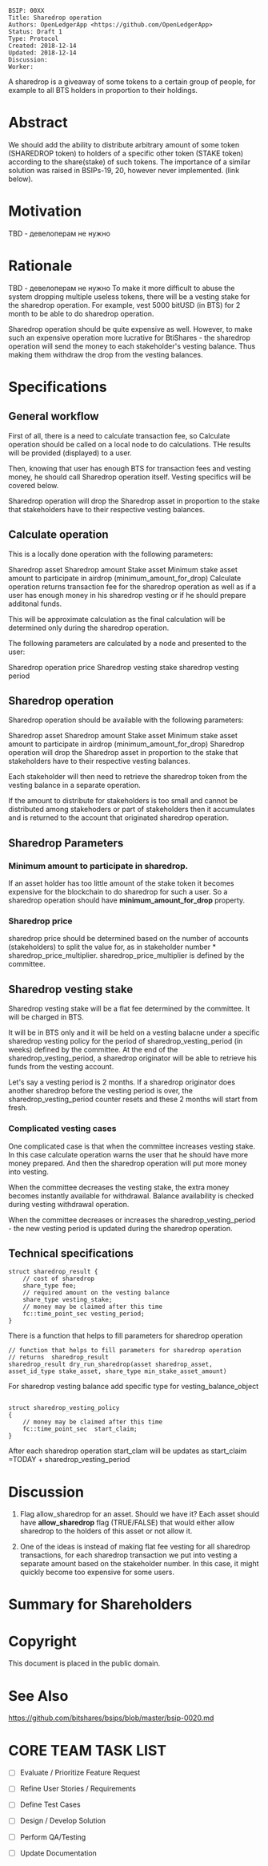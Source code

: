     BSIP: 00XX
    Title: Sharedrop operation
    Authors: OpenLedgerApp <https://github.com/OpenLedgerApp>
    Status: Draft 1
    Type: Protocol
    Created: 2018-12-14
    Updated: 2018-12-14
    Discussion: 
    Worker: 
 
A sharedrop is a giveaway of some tokens to a certain group of people, for example to all BTS holders in proportion to their holdings.
# Abstract
We should add the ability to distribute arbitrary amount of some token (SHAREDROP token) to holders of a specific other token (STAKE token)  according to the share(stake) of such tokens.
The importance of a similar solution was raised in BSIPs-19, 20,  however never implemented. (link below).


# Motivation
TBD - девелоперам не нужно
# Rationale
TBD - девелоперам не нужно
To make it more difficult to abuse the system dropping multiple useless tokens, there will be a vesting stake for the sharedrop operation. For example, vest 5000 bitUSD (in BTS) for 2 month to be able to do sharedrop operation. 

Sharedrop operation should be quite expensive as well. 
However, to make such an expensive operation more lucrative for BtiShares - the sharedrop operation will send the money to each stakeholder's vesting balance. Thus making them withdraw the drop from the vesting balances.

 
# Specifications
## General workflow
First of all, there is a need to calculate transaction fee, so Calculate operation should be called on a local node to do calculations.  THe results will be provided (displayed) to a user. 

Then, knowing that user has enough BTS for transaction fees and vesting money, he should call Sharedrop operation itself. Vesting specifics will be covered below. 

Sharedrop operation will drop the Sharedrop asset in proportion to the stake that stakeholders have to their respective vesting balances.

## Calculate operation 

This is a locally done operation with the following parameters: 

Sharedrop asset
Sharedrop amount
Stake asset
Minimum stake asset amount to participate in airdrop (minimum_amount_for_drop)
Calculate operation returns transaction fee for the sharedrop operation as well as if a user has enough money in his sharedrop vesting or if he should prepare additonal funds.

This will be approximate calculation as the final calculation will be determined only during the sharedrop operation.

The following parameters are calculated by a node and presented to the user:  

Sharedrop operation price
Sharedrop vesting stake 
sharedrop vesting period
## Sharedrop operation

Sharedrop operation should be available with the following parameters:

Sharedrop asset
Sharedrop amount
Stake asset
Minimum stake asset amount to participate in airdrop (minimum_amount_for_drop)
Sharedrop operation will drop the Sharedrop asset in proportion to the stake that stakeholders have to their respective vesting balances.

Each stakeholder will then need to retrieve the sharedrop token from the vesting balance in a separate operation.

If the amount to distribute for stakeholders is too small and cannot be distributed among stakehoders or part of stakeholders then it accumulates and is returned to the account that originated sharedrop operation.

## Sharedrop Parameters 

### Minimum amount to participate in sharedrop.
If an asset holder has too little amount of the stake token it becomes expensive for the blockchain to do sharedrop for such a user.
So a sharedrop operation should have **minimum_amount_for_drop** property. 

### Sharedrop price

sharedrop price should be determined based on the number of accounts (stakeholders) to split the value for, as in stakeholder number * sharedrop_price_multiplier.  sharedrop_price_multiplier is defined by the committee.

## Sharedrop vesting stake 

Sharedrop vesting stake will be a flat fee determined by the committee. It will be charged in BTS.

It will be in BTS only and it will be held on a vesting balacne under a specific sharedrop vesting policy  for the period of sharedrop_vesting_period (in weeks) defined by the committee. At the end of the sharedrop_vesting_period, a sharedrop originator will be able to retrieve his funds from the vesting account. 

Let's say a vesting period is 2 months.
If a sharedrop originator does another sharedrop before the vesting period is over, the sharedrop_vesting_period counter resets and these 2 months will start from fresh.

### Complicated vesting cases 

One complicated case is that when the committee increases vesting stake. In this case calculate operation warns the user that he should have more money prepared. And then the sharedrop operation will put more money into vesting. 

When the committee decreases the vesting stake, the extra money becomes instantly available for withdrawal.  Balance availability is checked during vesting withdrawal operation.

When the committee decreases or increases the sharedrop_vesting_period - the new vesting period is updated during the sharedrop operation. 



## Technical specifications
```
struct sharedrop_result {
	// cost of sharedrop
	share_type fee;
	// required amount on the vesting balance
	share_type vesting_stake;
	// money may be claimed after this time
	fc::time_point_sec vesting_period;
}
```


There is a function that helps to fill parameters for sharedrop operation



```
// function that helps to fill parameters for sharedrop operation
// returns  sharedrop_result
sharedrop_result dry_run_sharedrop(asset sharedrop_asset, asset_id_type stake_asset, share_type min_stake_asset_amount) 
```

For sharedrop vesting balance add specific type for vesting_balance_object

```

struct sharedrop_vesting_policy
{
	// money may be claimed after this time  
	fc::time_point_sec  start_claim;
}
```

After each sharedrop operation start_clam will be updates as start_claim =TODAY + sharedrop_vesting_period
 



# Discussion
1. Flag allow_sharedrop for an asset. Should we have it?
Each asset should have **allow_sharedrop** flag (TRUE/FALSE) that would either allow sharedrop to the holders of this asset or not allow it.

2. One of the ideas is instead of making flat fee vesting for all sharedrop transactions, for each sharedrop transaction we put into vesting a separate amount based on the stakeholder number.
In this case, it might quickly become too expensive for some users.

# Summary for Shareholders

# Copyright
This document is placed in the public domain.

# See Also
https://github.com/bitshares/bsips/blob/master/bsip-0020.md



# CORE TEAM TASK LIST
- [ ] Evaluate / Prioritize Feature Request
- [ ] Refine User Stories / Requirements
- [ ] Define Test Cases
- [ ] Design / Develop Solution
- [ ] Perform QA/Testing
- [ ] Update Documentation



